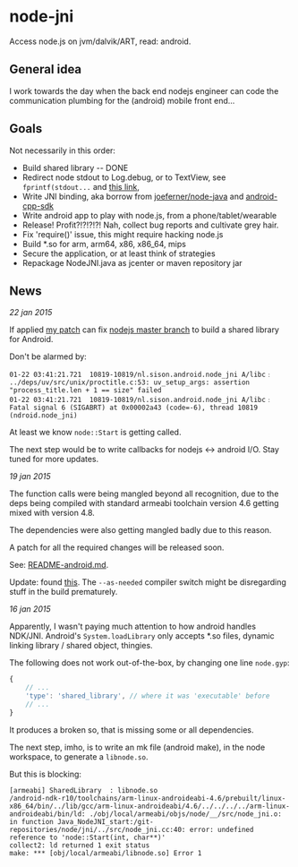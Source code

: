 # node-jni
Access node.js on jvm/dalvik/ART, read: android.

General idea
------------

I work towards the day when the back end nodejs engineer can
code the communication plumbing for the (android) mobile front end...

Goals
-----

Not necessarily in this order:
* Build shared library -- DONE
* Redirect node stdout to Log.debug, or to TextView, see `fprintf(stdout...` and [this link](http://stackoverflow.com/questions/23352592/redirecting-stdin-and-stdout-of-c-program-in-android),
* Write JNI binding, aka borrow from [joeferner/node-java](https://github.com/joeferner/node-java) and [android-cpp-sdk](https://code.google.com/p/android-cpp-sdk/)
* Write android app to play with node.js, from a phone/tablet/wearable
* Release! Profit?!?!?!?! Nah, collect bug reports and cultivate grey hair.
* Fix 'require()' issue, this might require hacking node.js
* Build *.so for arm, arm64, x86, x86_64, mips
* Secure the application, or at least think of strategies
* Repackage NodeJNI.java as jcenter or maven repository jar


News
----

_22 jan 2015_

If applied [my patch](android-shared-lib.patch) can fix [nodejs master branch](https://github.com/joyent/node) to
build a shared library for Android.

Don't be alarmed by:

```
01-22 03:41:21.721  10819-10819/nl.sison.android.node_jni A/libc﹕ ../deps/uv/src/unix/proctitle.c:53: uv_setup_args: assertion "process_title.len + 1 == size" failed
01-22 03:41:21.721  10819-10819/nl.sison.android.node_jni A/libc﹕ Fatal signal 6 (SIGABRT) at 0x00002a43 (code=-6), thread 10819 (ndroid.node_jni)
```

At least we know `node::Start` is getting called.

The next step would be to write callbacks for nodejs <-> android I/O. Stay tuned for more updates.

_19 jan 2015_

The function calls were being mangled beyond all recognition, due to
the deps being compiled with standard armeabi toolchain version 4.6
getting mixed with version 4.8.

The dependencies were also getting mangled badly due to this reason.

A patch for all the required changes will be released soon.

See: [README-android.md](https://github.com/Buggaboo/node-jni/blob/master/README-android.md).

Update: found [this](https://code.google.com/p/chromium/issues/detail?id=61430).
The `--as-needed` compiler switch might be disregarding stuff in the build prematurely.


_16 jan 2015_

Apparently, I wasn't paying much attention to how android handles NDK/JNI.
Android's `System.loadLibrary` only accepts *.so files, dynamic linking library / shared object, thingies.

The following does not work out-of-the-box, by changing one line `node.gyp`:
```javascript
{
    // ...
    'type': 'shared_library', // where it was 'executable' before
    // ...
}
```

It produces a broken so, that is missing some or all dependencies.

The next step, imho, is to write an mk file (android make), in the node workspace,
to generate a `libnode.so`.


But this is blocking:

```
[armeabi] SharedLibrary  : libnode.so
/android-ndk-r10/toolchains/arm-linux-androideabi-4.6/prebuilt/linux-x86_64/bin/../lib/gcc/arm-linux-androideabi/4.6/../../../../arm-linux-androideabi/bin/ld: ./obj/local/armeabi/objs/node/__/src/node_jni.o: in function Java_NodeJNI_start:/git-repositories/node/jni/../src/node_jni.cc:40: error: undefined reference to 'node::Start(int, char**)'
collect2: ld returned 1 exit status
make: *** [obj/local/armeabi/libnode.so] Error 1
```
